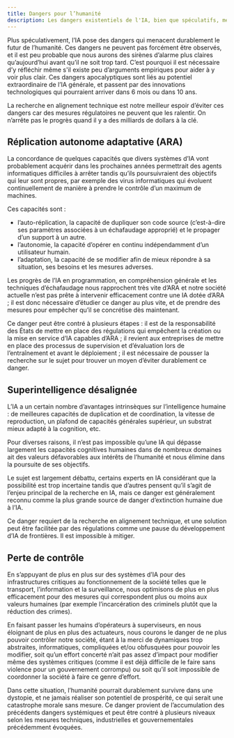 ```yaml
---
title: Dangers pour l’humanité
description: Les dangers existentiels de l'IA, bien que spéculatifs, menacent l'avenir de l'humanité et nécessitent une réflexion anticipée et des recherches en alignement technique, car la régulation seule ne peut contrer l'attrait économique du progrès dans ce domaine.
---
```


Plus spéculativement, l’IA pose des dangers qui menacent durablement le futur de l’humanité. Ces dangers ne peuvent pas forcément être observés, et il est peu probable que nous aurons des sirènes d’alarme plus claires qu’aujourd’hui avant qu’il ne soit trop tard. C’est pourquoi il est nécessaire d’y réfléchir même s'il existe peu d’arguments empiriques pour aider à y voir plus clair. Ces dangers apocalyptiques sont liés au potentiel extraordinaire de l’IA générale, et passent par des innovations technologiques qui pourraient arriver dans 6 mois ou dans 10 ans.

La recherche en alignement technique est notre meilleur espoir d’éviter ces dangers car des mesures régulatoires ne peuvent que les ralentir. On n’arrête pas le progrès quand il y a des milliards de dollars à la clé.

## Réplication autonome adaptative (ARA)

La concordance de quelques capacités que divers systèmes d’IA vont probablement acquérir dans les prochaines années permettrait des agents informatiques difficiles à arrêter tandis qu’ils poursuivraient des objectifs qui leur sont propres, par exemple des virus informatiques qui évoluent continuellement de manière à prendre le contrôle d’un maximum de machines.

Ces capacités sont :

- l’auto-réplication, la capacité de dupliquer son code source (c’est-à-dire ses paramètres associées à un échafaudage approprié) et le propager d’un support à un autre.
- l’autonomie, la capacité d’opérer en continu indépendamment d’un utilisateur humain.
- l’adaptation, la capacité de se modifier afin de mieux répondre à sa situation, ses besoins et les mesures adverses.

Les progrès de l’IA en programmation, en compréhension générale et les techniques d’échafaudage nous rapprochent très vite d’ARA et notre société actuelle n’est pas prête à intervenir efficacement contre une IA dotée d’ARA ; il est donc nécessaire d’étudier ce danger au plus vite, et de prendre des mesures pour empêcher qu’il se concrétise dès maintenant.

Ce danger peut être contré à plusieurs étapes : il est de la responsabilité des États de mettre en place des régulations qui empêchent la création ou la mise en service d’IA capables d’ARA ; il revient aux entreprises de mettre en place des processus de supervision et d’évaluation lors de l’entraînement et avant le déploiement ; il est nécessaire de pousser la recherche sur le sujet pour trouver un moyen d’éviter durablement ce danger.

## Superintelligence désalignée

L’IA a un certain nombre d’avantages intrinsèques sur l’intelligence humaine : de meilleures capacités de duplication et de coordination, la vitesse de reproduction, un plafond de capacités générales supérieur, un substrat mieux adapté à la cognition, etc.

Pour diverses raisons, il n’est pas impossible qu’une IA qui dépasse largement les capacités cognitives humaines dans de nombreux domaines ait des valeurs défavorables aux intérêts de l’humanité et nous élimine dans la poursuite de ses objectifs.

Le sujet est largement débattu, certains experts en IA considérant que la possibilité est trop incertaine tandis que d’autres pensent qu’il s’agit de l’enjeu principal de la recherche en IA, mais ce danger est généralement reconnu comme la plus grande source de danger d’extinction humaine due à l’IA.

Ce danger requiert de la recherche en alignement technique, et une solution peut être facilitée par des régulations comme une pause du développement d’IA de frontières. Il est impossible à mitiger.

## Perte de contrôle

En s’appuyant de plus en plus sur des systèmes d’IA pour des infrastructures critiques au fonctionnement de la société telles que le transport, l’information et la surveillance, nous optimisons de plus en plus efficacement pour des mesures qui correspondent plus ou moins aux valeurs humaines (par exemple l’incarcération des criminels plutôt que la réduction des crimes).

En faisant passer les humains d’opérateurs à superviseurs, en nous éloignant de plus en plus des actuateurs, nous courons le danger de ne plus pouvoir contrôler notre société, étant à la merci de dynamiques trop abstraites, informatiques, compliquées et/ou obfusquées pour pouvoir les modifier, soit qu’un effort concerté n’ait pas assez d’impact pour modifier même des systèmes critiques (comme il est déjà difficile de le faire sans violence pour un gouvernement corrompu) ou soit qu’il soit impossible de coordonner la société à faire ce genre d’effort.

Dans cette situation, l’humanité pourrait durablement survivre dans une dystopie, et ne jamais réaliser son potentiel de prospérité, ce qui serait une catastrophe morale sans mesure.
Ce danger provient de l’accumulation des précédents dangers systémiques et peut être contré à plusieurs niveaux selon les mesures techniques, industrielles et gouvernementales précédemment évoquées.

